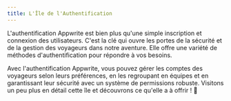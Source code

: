 ```yaml
---
title: L'Île de l'Authentification
---
```


<Hero
title="Bienvenue sur L'Île de l'Authentification 🏝️"
image="/assets/workshop/authentication/island.jpeg"
description="Préparez-vous à explorer L'Île de l'Authentification, une étape cruciale de notre voyage ! 🏝️ Dans cette
section, vous plongerez dans les eaux profondes de l'authentification, une clé essentielle pour sécuriser et gérer les
voyageurs de votre application. Suivez ce module attentivement, car il est indispensable pour déverrouiller les trésors
qui vous attendent dans les modules suivants. 🔐"
/>

L'authentification Appwrite est bien plus qu'une simple inscription et connexion des utilisateurs. C'est la clé qui
ouvre les portes de la sécurité et de la gestion des voyageurs dans notre aventure. Elle offre une variété de méthodes
d'authentification pour répondre à vos besoins.

Avec l'authentification Appwrite, vous pouvez gérer les comptes des voyageurs selon leurs préférences, en les regroupant
en équipes et en garantissant leur sécurité avec un système de permissions robuste. Visitons un peu plus en détail cette
île et découvrons ce qu'elle a à offrir ! 🔐
